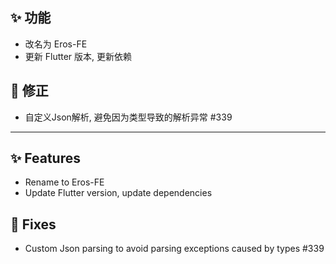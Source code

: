 ## ✨ 功能

- 改名为 Eros-FE
- 更新 Flutter 版本, 更新依赖

## 🐛 修正

- 自定义Json解析, 避免因为类型导致的解析异常 #339

---

## ✨ Features

- Rename to Eros-FE
- Update Flutter version, update dependencies

## 🐛 Fixes

- Custom Json parsing to avoid parsing exceptions caused by types #339


